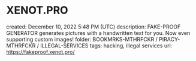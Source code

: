 # XENOT.PRO

created: December 10, 2022 5:48 PM (UTC)
description: FAKE-PROOF GENERATOR generates pictures with a handwritten text for you. Now even supporting custom images!
folder: BOOKMRKS-MTHRFCKR / PIRACY-MTHRFCKR / ILLEGAL-SERVICES
tags: hacking, illegal services
url: https://fakeproof.xenot.pro/